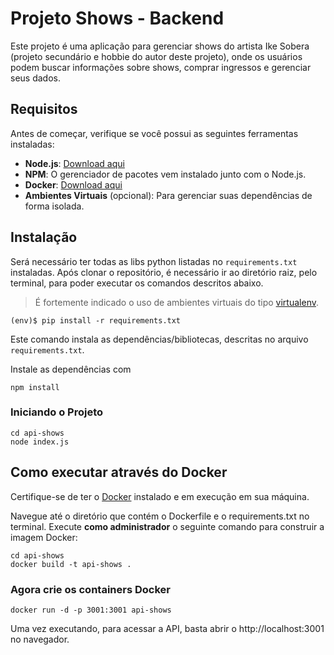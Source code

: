 # Projeto Shows - Backend

Este projeto é uma aplicação para gerenciar shows do artista Ike Sobera (projeto secundário e hobbie do autor deste projeto), onde os usuários podem buscar informações sobre shows, comprar ingressos e gerenciar seus dados.

## Requisitos

Antes de começar, verifique se você possui as seguintes ferramentas instaladas:

- **Node.js**: [Download aqui](https://nodejs.org/)
- **NPM**: O gerenciador de pacotes vem instalado junto com o Node.js.
- **Docker**: [Download aqui](https://www.docker.com/products/docker-desktop)
- **Ambientes Virtuais** (opcional): Para gerenciar suas dependências de forma isolada.

## Instalação


Será necessário ter todas as libs python listadas no `requirements.txt` instaladas.
Após clonar o repositório, é necessário ir ao diretório raiz, pelo terminal, para poder executar os comandos descritos abaixo.

> É fortemente indicado o uso de ambientes virtuais do tipo [virtualenv](https://virtualenv.pypa.io/en/latest/installation.html).

```
(env)$ pip install -r requirements.txt
```

Este comando instala as dependências/bibliotecas, descritas no arquivo `requirements.txt`.

Instale as dependências com
```
npm install
```



### Iniciando o Projeto

```
cd api-shows
node index.js
```


## Como executar através do Docker

Certifique-se de ter o [Docker](https://docs.docker.com/engine/install/) instalado e em execução em sua máquina.

Navegue até o diretório que contém o Dockerfile e o requirements.txt no terminal.
Execute **como administrador** o seguinte comando para construir a imagem Docker:

```
cd api-shows
docker build -t api-shows .
```
### Agora crie os containers Docker

```
docker run -d -p 3001:3001 api-shows
```

Uma vez executando, para acessar a API, basta abrir o http://localhost:3001 no navegador.
